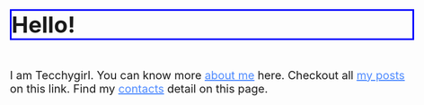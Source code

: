 
<html lang="en">
<head>
  <meta charset="UTF-8">
  <meta http-equiv="X-UA-Compatible" content="IE=Edge">
  <meta name="viewport" content="width=device-width, initial-scale=1">

  <title>Home</title>
  
  <!-- HTML -->
  

  <!-- Custom Styles -->
  <link rel="stylesheet" href="style.css">
<style>
body 
{
    font-size: 15pt;
  
}
a
{
  color:#4F8BFF;
font-style:french script;
  
}
h1
{
border-style:solid;
border-color: blue;
}

html{
  scroll-behavior: smooth;
}
li{
  list-style: none;
}
p
{
text-align:center;
}
</style>
</head>

<body>
 

<p>
<h1>Hello!</h1>
<br/>
I am Tecchygirl. You can know more <a href="about.html">about me</a> here. Checkout all <a href="blog1.html">my posts</a> on this link. 
Find my <a href="contact.html">contacts</a> detail on this page.
</p>
   
 
  <!-- Project -->
  <script src="main.js"></script>
